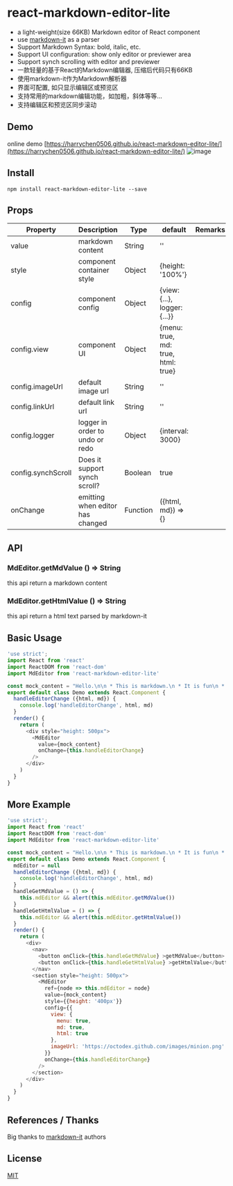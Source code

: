 # react-markdown-editor-lite

* a light-weight(size 66KB) Markdown editor of React component
* use [markdown-it](https://github.com/markdown-it/markdown-it) as a parser
* Support Markdown Syntax: bold, italic, etc.
* Support UI configuration: show only editor or previewer area
* Support synch scrolling with editor and previewer
* 一款轻量的基于React的Markdown编辑器, 压缩后代码只有66KB
* 使用markdown-it作为Markdown解析器
* 界面可配置, 如只显示编辑区或预览区
* 支持常用的markdown编辑功能，如加粗，斜体等等...
* 支持编辑区和预览区同步滚动

## Demo

online demo [https://harrychen0506.github.io/react-markdown-editor-lite/](https://harrychen0506.github.io/react-markdown-editor-lite/)
![image](https://github.com//HarryChen0506/react-markdown-editor-lite/blob/master/example/react-markdown-editor-lite-v-0-3-6.PNG?raw=true)

## Install

```
npm install react-markdown-editor-lite --save
```

## Props

| Property | Description | Type | default | Remarks |
| --- | --- | --- | --- | --- |
| value | markdown content | String | '' |  |
| style | component container style | Object | {height: '100%'} |  |
| config | component config | Object | {view: {...}, logger: {...}} |  |
| config.view | component UI | Object | {menu: true, md: true, html: true} |  |
| config.imageUrl | default image url | String | '' | |
| config.linkUrl | default link url | String | '' | |
| config.logger | logger in order to undo or redo | Object | {interval: 3000} | |
| config.synchScroll | Does it support synch scroll? | Boolean | true | |
| onChange | emitting when editor has changed | Function | ({html, md}) => {} |  |

## API

### MdEditor.getMdValue () => String

this api return a markdown content 

### MdEditor.getHtmlValue () => String

this api return a html text parsed by markdown-it

## Basic Usage

```js
'use strict';
import React from 'react'
import ReactDOM from 'react-dom'
import MdEditor from 'react-markdown-editor-lite'

const mock_content = "Hello.\n\n * This is markdown.\n * It is fun\n * Love it or leave it."
export default class Demo extends React.Component {
  handleEditorChange ({html, md}) {    
    console.log('handleEditorChange', html, md)
  }
  render() {
    return (      
      <div style="height: 500px">
        <MdEditor
          value={mock_content}
          onChange={this.handleEditorChange} 
        />                
      </div>
    )
  }
}
```

## More Example

```js
'use strict';
import React from 'react'
import ReactDOM from 'react-dom'
import MdEditor from 'react-markdown-editor-lite'

const mock_content = "Hello.\n\n * This is markdown.\n * It is fun\n * Love it or leave it."
export default class Demo extends React.Component {
  mdEditor = null
  handleEditorChange ({html, md}) {    
    console.log('handleEditorChange', html, md)
  }
  handleGetMdValue = () => {   
    this.mdEditor && alert(this.mdEditor.getMdValue())      
  }
  handleGetHtmlValue = () => {    
    this.mdEditor && alert(this.mdEditor.getHtmlValue())      
  }
  render() {
    return (      
      <div>
        <nav>
          <button onClick={this.handleGetMdValue} >getMdValue</button>  
          <button onClick={this.handleGetHtmlValue} >getHtmlValue</button>  
        </nav>
        <section style="height: 500px">
          <MdEditor 
            ref={node => this.mdEditor = node}
            value={mock_content}
            style={{height: '400px'}}
            config={{
              view: {
                menu: true,
                md: true,
                html: true
              },
              imageUrl: 'https://octodex.github.com/images/minion.png'
            }}
            onChange={this.handleEditorChange} 
          />
        </section>                        
      </div>      
    )
  }
}
```

## References / Thanks

Big thanks to [markdown-it](https://github.com/markdown-it/markdown-it) authors

## License

[MIT](https://github.com/HarryChen0506/react-markdown-editor-lite/blob/master/LICENSE)

